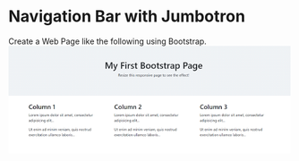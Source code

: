 # Navigation Bar with Jumbotron
Create a Web Page like the following using Bootstrap.
<br>
<img src=img.png>
